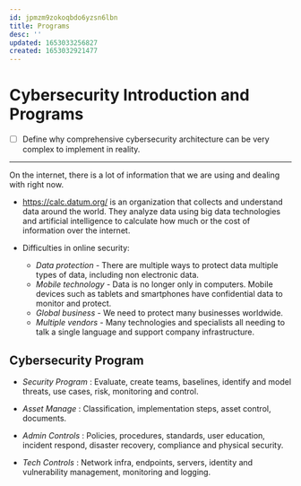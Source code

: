 ```yaml
---
id: jpmzm9zokoqbdo6yzsn6lbn
title: Programs
desc: ''
updated: 1653033256827
created: 1653032921477
---
```


# Cybersecurity Introduction and Programs

- [ ] Define why comprehensive cybersecurity architecture can be very complex to implement in reality.

---

On the internet, there is a lot of information that we are using and dealing with right now.

- <https://calc.datum.org/> is an organization that collects and understand data around the world. They analyze data using big data technologies and artificial intelligence to calculate how much or the cost of information over the internet.

- Difficulties in online security:
  - *Data protection* - There are multiple ways to protect data multiple types of data, including non electronic data.
  - *Mobile technology* - Data is no longer only in computers. Mobile devices such as tablets and smartphones have confidential data to monitor and protect.
  - *Global business* - We need to protect many businesses worldwide.
  - *Multiple vendors* - Many technologies and specialists all needing to talk a single language and support company infrastructure.

## Cybersecurity Program

- *Security Program*
: Evaluate, create teams, baselines, identify and model threats, use cases, risk, monitoring and control.

- *Asset Manage*
: Classification, implementation steps, asset control, documents.

- *Admin Controls*
: Policies, procedures, standards, user education, incident respond, disaster recovery, compliance and physical security.

- *Tech Controls*
: Network infra, endpoints, servers, identity and vulnerability management, monitoring and logging.

